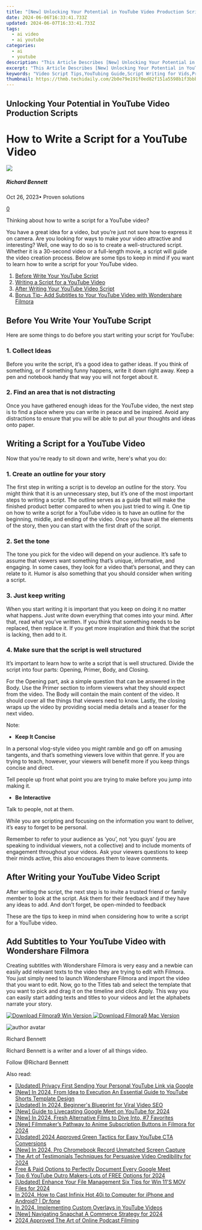 ```yaml
---
title: "[New] Unlocking Your Potential in YouTube Video Production Scripts"
date: 2024-06-06T16:33:41.733Z
updated: 2024-06-07T16:33:41.733Z
tags:
  - ai video
  - ai youtube
categories:
  - ai
  - youtube
description: "This Article Describes [New] Unlocking Your Potential in YouTube Video Production Scripts"
excerpt: "This Article Describes [New] Unlocking Your Potential in YouTube Video Production Scripts"
keywords: "Video Script Tips,YouTubing Guide,Script Writing for Vids,Professional Vid Scripts,Content Creation Strategy,YouTube Production Techniques,Engaging Video Scripts"
thumbnail: https://thmb.techidaily.com/2b0e79e191f0ed82f151a5598b1f3bbb7dbdcce948e1ec31321e7ff03bc36bee.jpg
---
```


## Unlocking Your Potential in YouTube Video Production Scripts

# How to Write a Script for a YouTube Video

![](https://images.wondershare.com/filmora/article-images/richard-bennett.jpg)

##### Richard Bennett

 Oct 26, 2023• Proven solutions

[0](#commentsBoxSeoTemplate)

Thinking about how to write a script for a YouTube video?

You have a great idea for a video, but you’re just not sure how to express it on camera. Are you looking for ways to make your video attractive and interesting? Well, one way to do so is to create a well-structured script. Whether it is a 30-second video or a full-length movie, a script will guide the video creation process. Below are some tips to keep in mind if you want to learn how to write a script for your YouTube video.

1. [Before Write Your YouTube Script](#before)
2. [Writing a Script for a YouTube Video](#writing)
3. [After Writing Your YouTube Video Script](#after)
4. [Bonus Tip- Add Subtitles to Your YouTube Video with Wondershare Filmora](#bonus)

## Before You Write Your YouTube Script

Here are some things to do before you start writing your script for YouTube:

### 1\. Collect Ideas

Before you write the script, it’s a good idea to gather ideas. If you think of something, or if something funny happens, write it down right away. Keep a pen and notebook handy that way you will not forget about it.

### 2\. Find an area that is not distracting

Once you have gathered enough ideas for the YouTube video, the next step is to find a place where you can write in peace and be inspired. Avoid any distractions to ensure that you will be able to put all your thoughts and ideas onto paper.

## Writing a Script for a YouTube Video

Now that you're ready to sit down and write, here's what you do:

### 1\. Create an outline for your story

The first step in writing a script is to develop an outline for the story. You might think that it is an unnecessary step, but it’s one of the most important steps to writing a script. The outline serves as a guide that will make the finished product better compared to when you just tried to wing it. One tip on how to write a script for a YouTube video is to have an outline for the beginning, middle, and ending of the video. Once you have all the elements of the story, then you can start with the first draft of the script.

### 2\. Set the tone

The tone you pick for the video will depend on your audience. It’s safe to assume that viewers want something that’s unique, informative, and engaging. In some cases, they look for a video that’s personal, and they can relate to it. Humor is also something that you should consider when writing a script.

### 3\. Just keep writing

When you start writing it is important that you keep on doing it no matter what happens. Just write down everything that comes into your mind. After that, read what you’ve written. If you think that something needs to be replaced, then replace it. If you get more inspiration and think that the script is lacking, then add to it.

### 4\. Make sure that the script is well structured

It’s important to learn how to write a script that is well structured. Divide the script into four parts: Opening, Primer, Body, and Closing.

For the Opening part, ask a simple question that can be answered in the Body. Use the Primer section to inform viewers what they should expect from the video. The Body will contain the main content of the video. It should cover all the things that viewers need to know. Lastly, the closing wraps up the video by providing social media details and a teaser for the next video.

Note:

* **Keep It Concise**

In a personal vlog-style video you might ramble and go off on amusing tangents, and that’s something viewers love within that genre. If you are trying to teach, however, your viewers will benefit more if you keep things concise and direct.

Tell people up front what point you are trying to make before you jump into making it.

* **Be Interactive**

Talk to people, not at them.

While you are scripting and focusing on the information you want to deliver, it’s easy to forget to be personal.

Remember to refer to your audience as ‘you’, not ‘you guys’ (you are speaking to individual viewers, not a collective) and to include moments of engagement throughout your videos. Ask your viewers questions to keep their minds active, this also encourages them to leave comments.

## After Writing your YouTube Video Script

After writing the script, the next step is to invite a trusted friend or family member to look at the script. Ask them for their feedback and if they have any ideas to add. And don’t forget, be open-minded to feedback

These are the tips to keep in mind when considering how to write a script for a YouTube video.

## Add Subtitles to Your YouTube Video with Wondershare Filmora

Creating subtitles with Wondershare Filmora is very easy and a newbie can easily add relevant texts to the video they are trying to edit with Filmora. You just simply need to launch Wondershare Filmora and import the video that you want to edit. Now, go to the Titles tab and select the template that you want to pick and drag it on the timeline and click Apply. This way you can easily start adding texts and titles to your videos and let the alphabets narrate your story.

[![Download Filmora9 Win Version](https://images.wondershare.com/filmora/guide/download-btn-win.jpg) ](https://tools.techidaily.com/wondershare/filmora/download/) [![Download Filmora9 Mac Version](https://images.wondershare.com/filmora/guide/download-btn-mac.jpg) ](https://tools.techidaily.com/wondershare/filmora/download/)

![author avatar](https://images.wondershare.com/filmora/article-images/richard-bennett.jpg)

Richard Bennett

Richard Bennett is a writer and a lover of all things video.

Follow @Richard Bennett

<span class="atpl-alsoreadstyle">Also read:</span>
<div><ul>
<li><a href="https://eaxpv-info.techidaily.com/updated-privacy-first-sending-your-personal-youtube-link-via-google/"><u>[Updated] Privacy First  Sending Your Personal YouTube Link via Google</u></a></li>
<li><a href="https://eaxpv-info.techidaily.com/new-in-2024-from-idea-to-execution-an-essential-guide-to-youtube-shorts-template-design/"><u>[New] In 2024, From Idea to Execution  An Essential Guide to YouTube Shorts Template Design</u></a></li>
<li><a href="https://eaxpv-info.techidaily.com/updated-in-2024-beginners-blueprint-for-viral-video-seo/"><u>[Updated] In 2024, Beginner's Blueprint for Viral Video SEO</u></a></li>
<li><a href="https://eaxpv-info.techidaily.com/new-guide-to-livecasting-google-meet-on-youtube-for-2024/"><u>[New] Guide to Livecasting Google Meet on YouTube for 2024</u></a></li>
<li><a href="https://eaxpv-info.techidaily.com/new-in-2024-fresh-alternative-films-to-dive-into-7-favorites/"><u>[New] In 2024, Fresh Alternative Films to Dive Into, #7 Favorites</u></a></li>
<li><a href="https://eaxpv-info.techidaily.com/new-filmmakers-pathway-to-anime-subscription-buttons-in-filmora-for-2024/"><u>[New] Filmmaker’s Pathway to Anime Subscription Buttons in Filmora for 2024</u></a></li>
<li><a href="https://eaxpv-info.techidaily.com/updated-2024-approved-green-tactics-for-easy-youtube-cta-conversions/"><u>[Updated] 2024 Approved  Green Tactics for Easy YouTube CTA Conversions</u></a></li>
<li><a href="https://digital-screen-recording.techidaily.com/new-in-2024-pro-chromebook-record-unmatched-screen-capture/"><u>[New] In 2024, Pro Chromebook Record  Unmatched Screen Capture</u></a></li>
<li><a href="https://some-guidance.techidaily.com/the-art-of-testimonials-techniques-for-persuasive-video-credibility-for-2024/"><u>The Art of Testimonials  Techniques for Persuasive Video Credibility for 2024</u></a></li>
<li><a href="https://screen-capture.techidaily.com/free-and-paid-options-to-perfectly-document-every-google-meet/"><u>Free & Paid Options to Perfectly Document Every Google Meet</u></a></li>
<li><a href="https://youtube-help.techidaily.com/1717164504078-top-6-youtube-outro-makers-lots-of-free-options-for-2024/"><u>Top 6 YouTube Outro Makers-Lots of FREE Options for 2024</u></a></li>
<li><a href="https://screen-mirroring-recording.techidaily.com/updated-enhance-your-file-management-six-tips-for-win-11s-mov-files-for-2024/"><u>[Updated] Enhance Your File Management  Six Tips for Win 11'S MOV Files for 2024</u></a></li>
<li><a href="https://screen-mirror.techidaily.com/in-2024-how-to-cast-infinix-hot-40i-to-computer-for-iphone-and-android-drfone-by-drfone-android/"><u>In 2024, How to Cast Infinix Hot 40i to Computer for iPhone and Android? | Dr.fone</u></a></li>
<li><a href="https://youtube-help.techidaily.com/in-2024-implementing-custom-overlays-in-youtube-videos/"><u>In 2024, Implementing Custom Overlays in YouTube Videos</u></a></li>
<li><a href="https://snapchat-videos.techidaily.com/new-navigating-snapchat-a-commerce-strategy-for-2024/"><u>[New] Navigating Snapchat  A Commerce Strategy for 2024</u></a></li>
<li><a href="https://desktop-recording.techidaily.com/2024-approved-the-art-of-online-podcast-filming/"><u>2024 Approved  The Art of Online Podcast Filming</u></a></li>
</ul></div>

<ins class="adsbygoogle"
      style="display:block"
      data-ad-client="ca-pub-7571918770474297"
      data-ad-slot="8358498916"
      data-ad-format="auto"
      data-full-width-responsive="true"></ins>